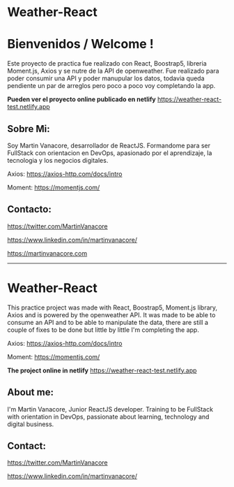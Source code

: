 # Weather-React
# Bienvenidos / Welcome !

Este proyecto de practica fue realizado con React, Boostrap5, libreria Moment.js, Axios y se nutre de la API de openweather.
Fue realizado para poder consumir una API y poder manupular los datos, todavia queda pendiente un par de arreglos pero poco a poco voy completando la app.

**Pueden ver el proyecto online publicado en netlify** https://weather-react-test.netlify.app

## Sobre Mi:
Soy Martin Vanacore, desarrollador de ReactJS. Formandome para ser FullStack con orientacion en DevOps, apasionado por el aprendizaje, la tecnologia y los negocios digitales.

Axios: https://axios-http.com/docs/intro

Moment: https://momentjs.com/

## Contacto:

https://twitter.com/MartinVanacore

https://www.linkedin.com/in/martinvanacore/

https://martinvanacore.com

---
# Weather-React

This practice project was made with React, Boostrap5, Moment.js library, Axios and is powered by the openweather API.
It was made to be able to consume an API and to be able to manipulate the data, there are still a couple of fixes to be done but little by little I'm completing the app.

Axios: https://axios-http.com/docs/intro

Moment: https://momentjs.com/

**The project online in netlify** https://weather-react-test.netlify.app

## About me:
I'm Martin Vanacore, Junior ReactJS developer. Training to be FullStack with orientation in DevOps, passionate about learning, technology and digital business.

## Contact:

https://twitter.com/MartinVanacore

https://www.linkedin.com/in/martinvanacore/
